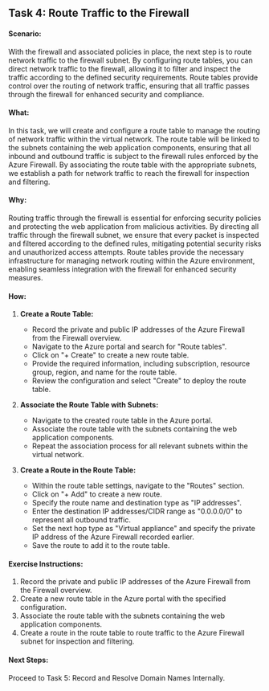 ## Task 4: Route Traffic to the Firewall

#### Scenario:
With the firewall and associated policies in place, the next step is to route network traffic to the firewall subnet. By configuring route tables, you can direct network traffic to the firewall, allowing it to filter and inspect the traffic according to the defined security requirements. Route tables provide control over the routing of network traffic, ensuring that all traffic passes through the firewall for enhanced security and compliance.

#### What:
In this task, we will create and configure a route table to manage the routing of network traffic within the virtual network. The route table will be linked to the subnets containing the web application components, ensuring that all inbound and outbound traffic is subject to the firewall rules enforced by the Azure Firewall. By associating the route table with the appropriate subnets, we establish a path for network traffic to reach the firewall for inspection and filtering.

#### Why:
Routing traffic through the firewall is essential for enforcing security policies and protecting the web application from malicious activities. By directing all traffic through the firewall subnet, we ensure that every packet is inspected and filtered according to the defined rules, mitigating potential security risks and unauthorized access attempts. Route tables provide the necessary infrastructure for managing network routing within the Azure environment, enabling seamless integration with the firewall for enhanced security measures.

#### How:
1. **Create a Route Table:**
   - Record the private and public IP addresses of the Azure Firewall from the Firewall overview.
   - Navigate to the Azure portal and search for "Route tables".
   - Click on "+ Create" to create a new route table.
   - Provide the required information, including subscription, resource group, region, and name for the route table.
   - Review the configuration and select "Create" to deploy the route table.

2. **Associate the Route Table with Subnets:**
   - Navigate to the created route table in the Azure portal.
   - Associate the route table with the subnets containing the web application components.
   - Repeat the association process for all relevant subnets within the virtual network.

3. **Create a Route in the Route Table:**
   - Within the route table settings, navigate to the "Routes" section.
   - Click on "+ Add" to create a new route.
   - Specify the route name and destination type as "IP addresses".
   - Enter the destination IP addresses/CIDR range as "0.0.0.0/0" to represent all outbound traffic.
   - Set the next hop type as "Virtual appliance" and specify the private IP address of the Azure Firewall recorded earlier.
   - Save the route to add it to the route table.

#### Exercise Instructions:
1. Record the private and public IP addresses of the Azure Firewall from the Firewall overview.
2. Create a new route table in the Azure portal with the specified configuration.
3. Associate the route table with the subnets containing the web application components.
4. Create a route in the route table to route traffic to the Azure Firewall subnet for inspection and filtering.

#### Next Steps:
Proceed to Task 5: Record and Resolve Domain Names Internally.